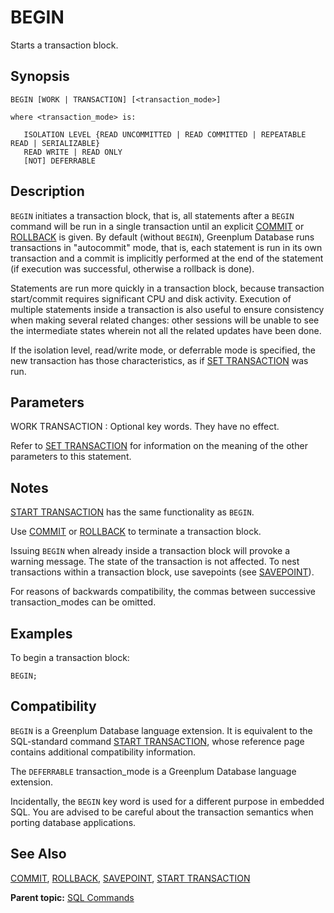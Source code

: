 # BEGIN

Starts a transaction block.

## Synopsis

``` {#sql_command_synopsis}
BEGIN [WORK | TRANSACTION] [<transaction_mode>]

where <transaction_mode> is:

   ISOLATION LEVEL {READ UNCOMMITTED | READ COMMITTED | REPEATABLE READ | SERIALIZABLE}
   READ WRITE | READ ONLY
   [NOT] DEFERRABLE
```

## Description

`BEGIN` initiates a transaction block, that is, all statements after a `BEGIN` command will be run in a single transaction until an explicit [COMMIT](COMMIT.html) or [ROLLBACK](ROLLBACK.html) is given. By default \(without `BEGIN`\), Greenplum Database runs transactions in "autocommit" mode, that is, each statement is run in its own transaction and a commit is implicitly performed at the end of the statement \(if execution was successful, otherwise a rollback is done\).

Statements are run more quickly in a transaction block, because transaction start/commit requires significant CPU and disk activity. Execution of multiple statements inside a transaction is also useful to ensure consistency when making several related changes: other sessions will be unable to see the intermediate states wherein not all the related updates have been done.

If the isolation level, read/write mode, or deferrable mode is specified, the new transaction has those characteristics, as if [SET TRANSACTION](SET_TRANSACTION.html) was run.

## Parameters

WORK
TRANSACTION
:   Optional key words. They have no effect.

Refer to [SET TRANSACTION](SET_TRANSACTION.html) for information on the meaning of the other parameters to this statement.

## Notes

[START TRANSACTION](START_TRANSACTION.html) has the same functionality as `BEGIN`.

Use [COMMIT](COMMIT.html) or [ROLLBACK](ROLLBACK.html) to terminate a transaction block.

Issuing `BEGIN` when already inside a transaction block will provoke a warning message. The state of the transaction is not affected. To nest transactions within a transaction block, use savepoints \(see [SAVEPOINT](SAVEPOINT.html)\).

For reasons of backwards compatibility, the commas between successive transaction\_modes can be omitted.

## Examples

To begin a transaction block:

```
BEGIN;
```

## Compatibility

`BEGIN` is a Greenplum Database language extension. It is equivalent to the SQL-standard command [START TRANSACTION](START_TRANSACTION.html), whose reference page contains additional compatibility information.

The `DEFERRABLE` transaction\_mode is a Greenplum Database language extension.

Incidentally, the `BEGIN` key word is used for a different purpose in embedded SQL. You are advised to be careful about the transaction semantics when porting database applications.

## See Also

[COMMIT](COMMIT.html), [ROLLBACK](ROLLBACK.html), [SAVEPOINT](SAVEPOINT.html), [START TRANSACTION](START_TRANSACTION.html)

**Parent topic:** [SQL Commands](../sql_commands/sql_ref.html)

